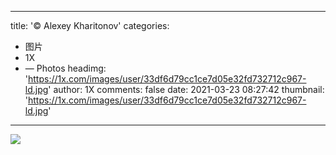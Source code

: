 
---
title: '© Alexey Kharitonov'
categories: 
 - 图片
 - 1X
 - — Photos
headimg: 'https://1x.com/images/user/33df6d79cc1ce7d05e32fd732712c967-ld.jpg'
author: 1X
comments: false
date: 2021-03-23 08:27:42
thumbnail: 'https://1x.com/images/user/33df6d79cc1ce7d05e32fd732712c967-ld.jpg'
---

<div>   
<img src="https://1x.com/images/user/33df6d79cc1ce7d05e32fd732712c967-ld.jpg" referrerpolicy="no-referrer">  
</div>
            